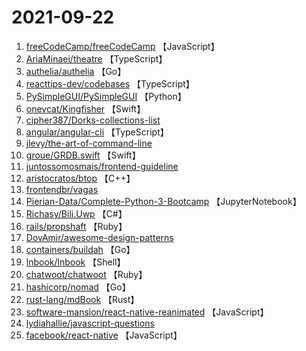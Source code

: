 # 2021-09-22

1. [freeCodeCamp/freeCodeCamp](https://github.com/freeCodeCamp/freeCodeCamp) 【JavaScript】
2. [AriaMinaei/theatre](https://github.com/AriaMinaei/theatre) 【TypeScript】
3. [authelia/authelia](https://github.com/authelia/authelia) 【Go】
4. [reacttips-dev/codebases](https://github.com/reacttips-dev/codebases) 【TypeScript】
5. [PySimpleGUI/PySimpleGUI](https://github.com/PySimpleGUI/PySimpleGUI) 【Python】
6. [onevcat/Kingfisher](https://github.com/onevcat/Kingfisher) 【Swift】
7. [cipher387/Dorks-collections-list](https://github.com/cipher387/Dorks-collections-list) 
8. [angular/angular-cli](https://github.com/angular/angular-cli) 【TypeScript】
9. [jlevy/the-art-of-command-line](https://github.com/jlevy/the-art-of-command-line) 
10. [groue/GRDB.swift](https://github.com/groue/GRDB.swift) 【Swift】
11. [juntossomosmais/frontend-guideline](https://github.com/juntossomosmais/frontend-guideline) 
12. [aristocratos/btop](https://github.com/aristocratos/btop) 【C++】
13. [frontendbr/vagas](https://github.com/frontendbr/vagas) 
14. [Pierian-Data/Complete-Python-3-Bootcamp](https://github.com/Pierian-Data/Complete-Python-3-Bootcamp) 【JupyterNotebook】
15. [Richasy/Bili.Uwp](https://github.com/Richasy/Bili.Uwp) 【C#】
16. [rails/propshaft](https://github.com/rails/propshaft) 【Ruby】
17. [DovAmir/awesome-design-patterns](https://github.com/DovAmir/awesome-design-patterns) 
18. [containers/buildah](https://github.com/containers/buildah) 【Go】
19. [lnbook/lnbook](https://github.com/lnbook/lnbook) 【Shell】
20. [chatwoot/chatwoot](https://github.com/chatwoot/chatwoot) 【Ruby】
21. [hashicorp/nomad](https://github.com/hashicorp/nomad) 【Go】
22. [rust-lang/mdBook](https://github.com/rust-lang/mdBook) 【Rust】
23. [software-mansion/react-native-reanimated](https://github.com/software-mansion/react-native-reanimated) 【JavaScript】
24. [lydiahallie/javascript-questions](https://github.com/lydiahallie/javascript-questions) 
25. [facebook/react-native](https://github.com/facebook/react-native) 【JavaScript】

